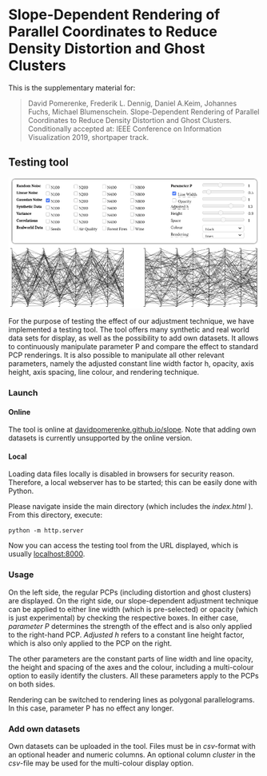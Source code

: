 # Slope-Dependent Rendering of Parallel Coordinates to Reduce Density Distortion and Ghost Clusters

This is the supplementary material for: 

> David Pomerenke, Frederik L. Dennig, Daniel A.Keim, Johannes Fuchs, Michael Blumenschein.
Slope-Dependent Rendering of Parallel Coordinates to Reduce Density Distortion and Ghost Clusters. 
Conditionally accepted at: 
IEEE Conference on Information Visualization 2019, shortpaper track. 

## Testing tool

![Screenshot of the testing tool](assets/screenshot.png)

For the purpose of testing the effect of our adjustment technique, we have implemented a testing tool. 
The tool offers many synthetic and real world data sets for display, as well as the possibility to add own datasets. It allows to continuously manipulate parameter P and compare the effect to standard PCP renderings. 
It is also possible to manipulate all other relevant parameters, namely the adjusted constant line width factor h, opacity, axis height, axis spacing, line colour, and rendering technique.

### Launch

#### Online

The tool is online at [davidpomerenke.github.io/slope](https://davidpomerenke.github.io/slope). 
Note that adding own datasets is currently unsupported by the online version. 

#### Local

Loading data files locally is disabled in browsers for security reason. 
Therefore, a local webserver has to be started; this can be easily done with Python.

Please navigate inside the main directory (which includes the _index.html_ ). 
From this directory, execute:

    python -m http.server

Now you can access the testing tool from the URL displayed, which is usually [localhost:8000](https://localhost:8000).

### Usage

On the left side, the regular PCPs (including distortion and ghost clusters) are displayed. 
On the right side, our slope-dependent adjustment technique can be applied to either line width (which is pre-selected) or opacity (which is just experimental) by checking the respective boxes. In either case, _parameter P_ determines the strength of the effect and is also only applied to the right-hand PCP.
_Adjusted h_ refers to a constant line height factor, which is also only applied to the PCP on the right.

The other parameters are the constant parts of line width and line opacity, the height and spacing of the axes and the colour, including a multi-colour option to easily identify the clusters. 
All these parameters apply to the PCPs on both sides.

Rendering can be switched to rendering lines as polygonal parallelograms.
In this case, parameter P has no effect any longer.

### Add own datasets

Own datasets can be uploaded in the tool. 
Files must be in _csv_-format with an optional header and numeric columns. 
An optional column _cluster_ in the _csv_-file may be used for the multi-colour display option.
